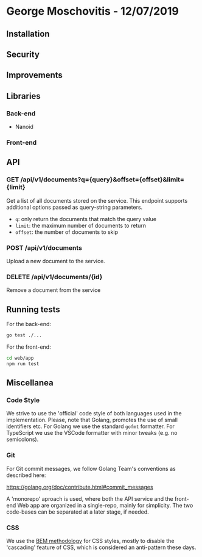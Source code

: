 # George Moschovitis - 12/07/2019

## Installation

## Security

## Improvements

## Libraries

### Back-end

* Nanoid

### Front-end

## API

### GET /api/v1/documents?q={query}&offset={offset}&limit={limit}

Get a list of all documents stored on the service. This endpoint supports additional options passed as query-string parameters.

* `q`: only return the documents that match the query value
* `limit`: the maximum number of documents to return
* `offset`: the number of documents to skip

### POST /api/v1/documents

Upload a new document to the service.

### DELETE /api/v1/documents/{id}

Remove a document from the service

## Running tests

For the back-end:

```sh
go test ./...
```

For the front-end:

```sh
cd web/app
npm run test
```

## Miscellanea

### Code Style

We strive to use the 'official' code style of both languages used in the implementation. Please, note that Golang, promotes the use of small identifiers etc. For Golang we use the standard `gofmt` formatter. For TypeScript we use the VSCode formatter with minor tweaks (e.g. no semicolons).

### Git

For Git commit messages, we follow Golang Team's conventions as described here:

<https://golang.org/doc/contribute.html#commit_messages>

A 'monorepo' aproach is used, where both the API service and the front-end Web app are organized in a single-repo, mainly for simplicity. The two code-bases can be separated at a later stage, if needed.

### CSS

We use the [BEM methodology](https://en.bem.info/) for CSS styles, mostly to disable the 'cascading' feature of CSS, which is considered an anti-pattern these days.
